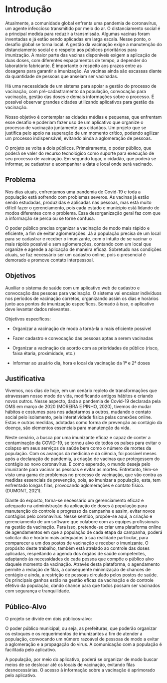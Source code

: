 # Introdução

Atualmente, a comunidade global enfrenta uma pandemia de coronavírus, um agente infeccioso transmitido por meio do ar. O distanciamento social é a principal medida para reduzir a transmissão. Algumas vacinas foram inventadas e já estão sendo aplicadas em larga escala. Nesse ponto, o desafio global se torna local. A gestão da vacinação exige a manutenção do distanciamento social e o respeito aos públicos prioritários para imunização. A maior parte das vacinas disponíveis exigem a aplicação de duas doses, com diferentes espaçamentos de tempo, a depender do laboratório fabricante. É importante o respeito aos prazos entre as dosagens para garantir a imunização. As vacinas ainda são escassas diante da quantidade de pessoas que anseiam ser vacinadas.  

Há uma necessidade de um sistema para apoiar a gestão do processo de vacinação, com pré-cadastramento da população, convocação para vacinação, gestão das doses e demais informações sobre o processo.  É possível observar grandes cidades utilizando aplicativos para gestão da vacinação.  

Nosso objetivo é contemplar as cidades médias e pequenas, que enfrentam esse desafio e poderiam fazer uso de um aplicativo que organize o processo de vacinação juntamente aos cidadãos.  Um projeto que se justifica pelo apoio na superação de um momento crítico, podendo agilizar um processo indispensável, evitando ainda a aglomeração de pessoas.  

O projeto se volta a dois públicos. Primeiramente, o poder público, que poderá se valer do recurso tecnológico como suporte para execução de seu processo de vacinação. Em segundo lugar, o cidadão, que poderá se informar, se cadastrar e acompanhar a data e local onde será vacinado.

## Problema

Nos dias atuais, enfrentamos uma pandemia de Covid-19 e toda a população está sofrendo com problemas severos. As vacinas já estão sendo estudadas, produzidas e aplicadas nas pessoas, mas está muito difícil fazer o gerenciamento, pois cada estado e município está lidando de modos diferentes com o problema. Essa desorganização geral faz com que a informação se perca ou se torne confusa.  

O poder público precisa organizar a vacinação de modo mais rápido e eficiente, a fim de evitar aglomerações. Já a população precisa de um local para se cadastrar e receber o imunizante, com o intuito de se vacinar o mais rápido possível e sem aglomerações, contando com um local que organize e agende a aplicação de maneira eficaz. Sobretudo nas condições atuais, se faz necessário ser um cadastro online, pois o presencial é demorado e promove contato interpessoal. 

## Objetivos

Auxiliar o sistema de saúde com um aplicativo web de cadastro e convocação das pessoas para vacinação. O sistema vai encaixar indivíduos nos períodos de vacinação corretos, organizando assim os dias e horários junto aos pontos de imunização específicos. Somado à isso, o aplicativo deve levantar dados relevantes.

Objetivos específicos:

- Organizar a vacinação de modo a torná-la o mais eficiente possível 

- Fazer cadastro e convocação das pessoas aptas a serem vacinadas 

- Organizar a vacinação de acordo com as prioridades de público (risco, faixa étaria, proximidade, etc.)

- Informar ao usuário dia, hora e local da vacinação da 1ª e 2ª doses 

## Justificativa

Vivemos, nos dias de hoje, em um cenário repleto de transformações que atravessam nosso modo de vida, modificando antigos hábitos e criando novos outros. Nesse aspecto, dada a pandemia de Covid-19 declarada pela OMS em março de 2020 (MOREIRA E PINHO, 2020), tivemos de mudar hábitos e costumes para nos adaptarmos a outros, mudando o contato social pelo isolamento, pela interatividade física pelas conexões online. Estas e outras medidas, adotadas como forma de prevenção ao contágio da doença, são elementos essenciais para manutenção da vida. 

Neste cenário, a busca por uma imunizante eficaz e capaz de conter a contaminação da COVID-19, se tornou alvo de todos os países para evitar o colapso em seus serviços de saúde bem como o número de mortes da população. Com os avanços da medicina e da ciência, foi possível meses após a declaração de pandemia, a criação de vacinas que protegessem do contágio ao novo coronavírus. E como esperado, o mundo deseja pelo imunizante para vacinar as pessoas e evitar as mortes. Entretanto, têm-se visto uma gama de problemas no processo de vacinação, que vão contra as medidas essenciais de prevenção, pois, ao imunizar a população, esta, tem enfrentado longas filas, provocando aglomerações e contato físico. (DUMONT, 2021). 

Diante do exposto, torna-se necessário um gerenciamento eficaz e adequado na administração da aplicação de doses à população para manutenção do controle e progresso da campanha e assim, evitar novos contágios pelo coronavírus. Nesse sentido, propõe-se aqui, a criação e gerenciamento de um software que colabore com as equipes profissionais na gestão da vacinação. Para isso, pretende-se criar uma plataforma online de agendamentos em que a população de cada etapa da campanha, poderá solicitar dia e horário mais adequados à sua realidade particular, para comparecer a um dos postos de vacinação e receber o imunizante. O propósito deste trabalho, também está atrelado ao controle das doses aplicadas, respeitando a agenda dos órgãos de saúde competentes, adaptando às necessidades de cada pessoa que compõe o público alvo daquele momento da vacinação. Através desta plataforma, o agendamento permite a redução de filas, a consequente minimização de chances de contágio e ainda, a restrição de pessoas circulado pelos postos de saúde. Os principais ganhos estão na gestão eficaz da vacinação e do controle efetivo da população, dando chance para que todos possam ser vacinados com segurança e tranquilidade.  

## Público-Alvo

O projeto se divide em dois públicos-alvo:  

O poder público municipal, ou seja, as prefeituras, que poderão organizar os estoques e os requerimentos de imunizantes a fim de atender a população, convocando um número razoável de pessoas de modo a evitar a aglomeração e a propagação do virus. A comunicação com a população é facilitada pelo aplicativo. 

A população, por meio do aplicativo, poderá se organizar de modo buscar meios de se deslocar até os locais de vacinação, evitando filas desnecessárias. O acesso à informação sobre a vacinação é aprimorado pelo aplicativo. 

